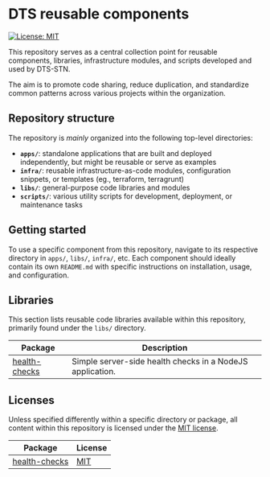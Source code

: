 # DTS reusable components

[![License: MIT](https://img.shields.io/badge/License-MIT-yellow.svg)](https://opensource.org/licenses/MIT)

This repository serves as a central collection point for reusable components,
libraries, infrastructure modules, and scripts developed and used by DTS-STN.

The aim is to promote code sharing, reduce duplication, and standardize common
patterns across various projects within the organization.

## Repository structure

The repository is *mainly* organized into the following top-level directories:

* **`apps/`**: standalone applications that are built and deployed
  independently, but might be reusable or serve as examples
* **`infra/`**: reusable infrastructure-as-code modules, configuration snippets,
  or templates (eg., terraform, terragrunt)
* **`libs/`**: general-purpose code libraries and modules
* **`scripts/`**: various utility scripts for development, deployment, or
  maintenance tasks

## Getting started

To use a specific component from this repository, navigate to its respective
directory in `apps/`, `libs/`, `infra/`, etc. Each component should ideally
contain its own `README.md` with specific instructions on installation, usage,
and configuration.

## Libraries

This section lists reusable code libraries available within this repository,
primarily found under the `libs/` directory.

| Package                                        | Description                                               |
| ---------------------------------------------- | --------------------------------------------------------- |
| [health-checks](libs/javascript/health-checks) | Simple server-side health checks in a NodeJS application. |

## Licenses

Unless specified differently within a specific directory or package, all content
within this repository is licensed under the [MIT license](LICENSE).

| Package                                        | License                                                   |
| ---------------------------------------------- | --------------------------------------------------------- |
| [health-checks](libs/javascript/health-checks) | [MIT](libs/javascript/health-checks/LICENSE.md)           |
